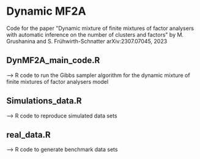 # Dynamic MF2A
Code for the paper "Dynamic mixture of finite mixtures of factor analysers with automatic inference on the number of clusters and factors" by M. Grushanina and S. Frühwirth-Schnatter arXiv:2307.07045, 2023

## DynMF2A_main_code.R
--> R code to run the Gibbs sampler algorithm for the dynamic mixture of finite mixtures of factor analysers model

## Simulations_data.R
--> R code to reproduce simulated data sets

## real_data.R
--> R code to generate benchmark data sets
